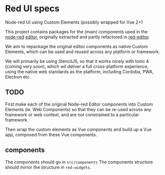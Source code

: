 # Red UI specs

Node-red UI using Custom Elements (possibly wrapped for Vue 2+)

This project contains packages for the (main) components used in the [node-red](nodered.org/) [editor](https://github.com/node-red/node-red/tree/master/editor), originally extracted and partly refactored in [red-editor](https://github.com/tecla5/red-editor).

We aim to repackage the original editor components as native Custom Elements, which can be used and reused across any platform or framework.

We will primarily be using StencilJS, so that it works nicely with Ionic 4 (coming very soon), which wil deliver a full cross-platform experience, using the native web standards as the platform, including Cordoba, PWA, Electron etc.

## TODO

First make each of the original Node-red Editor components into Custom Elements (ie. Web Components) so that they can be re-used across any framework or web context, and are not constrained to a particular framework.

Then wrap the custom elements as Vue components and build up a Vue app, composed from these Vue components.

## components

The components should go in `src/components`
The components structure should mirror the structure in `red-widgets`.
